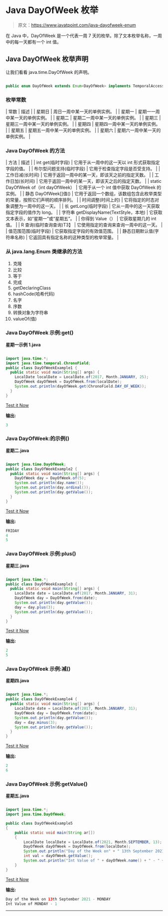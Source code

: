 # Java DayOfWeek 枚举

> 原文：<https://www.javatpoint.com/java-dayofweek-enum>

在 Java 中，DayOfWeek 是一个代表一周 7 天的枚举。除了文本枚举名称，一周中的每一天都有一个 int 值。

## Java DayOfWeek 枚举声明

让我们看看 java.time.DayOfWeek 的声明。

```java

public enum DayOfWeek extends Enum<DayOfWeek> implements TemporalAccessor, TemporalAdjuster

```

### 枚举常数

| 常数 | 描述 |
| 星期日 | 周日一周中某一天的单例实例。 |
| 星期一 | 星期一一周中某一天的单例实例。 |
| 星期二 | 星期二一周中某一天的单例实例。 |
| 星期三 | 星期三一周中某一天的单例实例。 |
| 星期四 | 星期四一周中某一天的单例实例。 |
| 星期五 | 星期五一周中某一天的单例实例。 |
| 星期六 | 星期六一周中某一天的单例实例。 |

### Java DayOfWeek 的方法

| 方法 | 描述 |
| int get(临时字段) | 它用于从一周中的这一天以 int 形式获取指定字段的值。 |
| 布尔型问题支持(临时字段) | 它用于检查指定字段是否受支持。 |
| 工作日减(长时间) | 它用于返回一周中的某一天，即该天之前的指定天数。 |
| 工作日加(长时间) | 它用于返回一周中的某一天，即该天之后的指定天数。 |
| static DayOfWeek of（int dayOfWeek） | 它用于从一个 int 值中获取 DayOfWeek 的实例。 |
| 静态 DayOfWeek[]值() | 它用于返回一个数组，该数组包含此枚举类型的常量，按照它们声明的顺序排列。 |
| 时间调整(时间上的) | 它将指定的时态对象调整为一周中的这一天。 |
| 长 getLong(临时字段) | 它从一周中的这一天获取指定字段的值作为 long。 |
| 字符串 getDisplayName(TextStyle，本地) | 它获取文本表示，如“星期一”或“星期五”。 |
| 你得到 Value（） | 它获取星期几的 int 值。 |
| <r>R 查询(临时查询<r>查询)</r>T3】</r> | 它使用指定的查询来查询一周中的这一天。 |
| 值范围范围(临时字段) | 它获取指定字段的有效值范围。 |
| 静态日期默认值(字符串名称) | 它返回具有指定名称的这种类型的枚举常量。 |

### 从 java.lang.Enum 类继承的方法

1.  克隆
2.  比较
3.  等于
4.  完成
5.  getDeclaringClass
6.  hashCode(哈希代码)
7.  名字
8.  序数
9.  转换对象为字符串
10.  valueOf(值)

### Java DayOfWeek 示例:get()

**星期一示例 1.java**

```java

import java.time.*;
import java.time.temporal.ChronoField;
public class DayOfWeekExample1 {
  public static void main(String[] args) {
    LocalDate localDate = LocalDate.of(2017, Month.JANUARY, 25);
    DayOfWeek dayOfWeek = DayOfWeek.from(localDate);
    System.out.println(dayOfWeek.get(ChronoField.DAY_OF_WEEK));
  }
}

```

[Test it Now](https://compiler.javatpoint.com/opr/test.jsp?filename=DayOfWeekExample1)

**输出:**

```java
3

```

### Java DayOfWeek:的示例()

**星期二.java**

```java

import java.time.DayOfWeek;
public class DayOfWeekExample2 {
  public static void main(String[] args) {
    DayOfWeek day = DayOfWeek.of(5);
    System.out.println(day.name());
    System.out.println(day.ordinal());
    System.out.println(day.getValue());
  }
}

```

[Test it Now](https://compiler.javatpoint.com/opr/test.jsp?filename=DayOfWeekExample2)

**输出:**

```java
FRIDAY
4
5

```

### Java DayOfWeek 示例:plus()

**星期三.java**

```java

import java.time.*;
public class DayOfWeekExample3 {
  public static void main(String[] args) {
    LocalDate date = LocalDate.of(2017, Month.JANUARY, 31);
    DayOfWeek day = DayOfWeek.from(date);
    System.out.println(day.getValue());
    day = day.plus(3);
    System.out.println(day.getValue());
  }
}

```

[Test it Now](https://compiler.javatpoint.com/opr/test.jsp?filename=DayOfWeekExample3)

**输出:**

```java
2
5

```

### Java DayOfWeek 示例:减()

**星期四.java**

```java

import java.time.*;
public class DayOfWeekExample4 {
  public static void main(String[] args) {
    LocalDate date = LocalDate.of(2017, Month.JANUARY, 31);
    DayOfWeek day = DayOfWeek.from(date);
    System.out.println(day.getValue());
    day = day.minus(3);
    System.out.println(day.getValue());
  }
}

```

[Test it Now](https://compiler.javatpoint.com/opr/test.jsp?filename=DayOfWeekExample4)

**输出:**

```java
2
6

```

### Java DayOfWeek 示例:getValue()

**星期五.java**

```java

import java.time.*;
import java.time.DayOfWeek;

public class DayOfWeekExample5
{
    public static void main(String ar[])
    {
        LocalDate localDate = LocalDate.of(2021, Month.SEPTEMBER, 13);
        DayOfWeek dayOfWeek = DayOfWeek.from(localDate);
        System.out.println("Day of the Week on" + " 13th September 2021 - " + dayOfWeek.name());
        int val = dayOfWeek.getValue();
        System.out.println("Int Value of " + dayOfWeek.name() + " - " + val);
    }
}

```

[Test it Now](https://compiler.javatpoint.com/opr/test.jsp?filename=DayOfWeekExample4)

**输出:**

```java
Day of the Week on 13th September 2021 - MONDAY
Int Value of MONDAY - 1

```

* * *